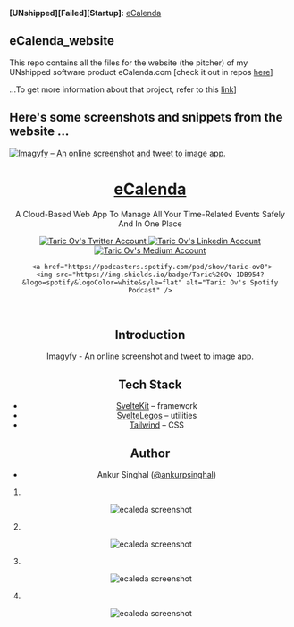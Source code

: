 **[UNshipped][Failed][Startup]:** [eCalenda](https://e-calenda-website.vercel.app/) 
## eCalenda_website 

This repo contains all the files for the website (the pitcher) of my UNshipped software product eCalenda.com [check it out in repos [here](https://github.com/taricov/Reactjs_eCalenda_app)] 


...To get more information about that project, refer to this [link](https://github.com/taricov/Reactjs_eCalenda_app)] 


## Here's some screenshots and snippets from the website ...


<a href="">
  <img alt="Imagyfy – An online screenshot and tweet to image app." src="">
  <h1 align="center">eCalenda</h1>
</a>

<div align="center">
A Cloud-Based Web App To Manage All Your Time-Related Events Safely And In One Place
</p>

<div align="center">

  <a href="https://twitter.com/taricov">
    <img src="https://img.shields.io/twitter/follow/taric_ov?style=social" alt="Taric Ov's Twitter Account" />
  </a>

  <a href="https://linkedin.com/en/taricov">
    <img src="https://img.shields.io/badge/Taric%20Ov-0077B5?style=flat&logo=linkedin&logoColor=fff" alt="Taric Ov's Linkedin Account"/>
  </a>
  
  <a href="https://taric-ov.medium.com/">
    <img src="https://img.shields.io/badge/Taric%20Ov-000?style=flat&logo=medium&logoColor=white" alt="Taric Ov's Medium Account" />
  </a>
  
     <a href="https://podcasters.spotify.com/pod/show/taric-ov0">
    <img src="https://img.shields.io/badge/Taric%20Ov-1DB954?&logo=spotify&logoColor=white&syle=flat" alt="Taric Ov's Spotify Podcast" />
  </a>
  
</div>


<br/>


## Introduction

Imagyfy - An online screenshot and tweet to image app.

## Tech Stack

- [SvelteKit](https://kit.svelte.dev/) – framework
- [SvelteLegos](https://svelte-legos.singhalankur.com/) – utilities
- [Tailwind](https://tailwindcss.com/) – CSS

## Author

- Ankur Singhal ([@ankurpsinghal](https://twitter.com/ankurpsinghal))









1.
![]()
<img src="" alt="ecaleda screenshot"/>


2.
![]()
<img src="" alt="ecaleda screenshot"/>


3.
![]()
<img src="" alt="ecaleda screenshot"/>


4.
![]()
<img src="" alt="ecaleda screenshot"/>



